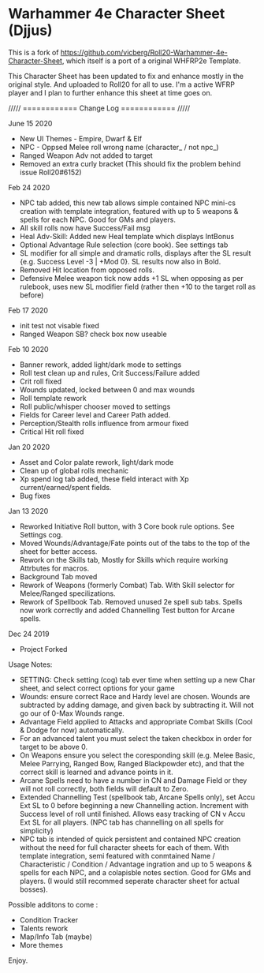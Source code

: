 # Warhammer 4e Character Sheet (Djjus)

This is a fork of https://github.com/vicberg/Roll20-Warhammer-4e-Character-Sheet, which itself is a port of a original WHFRP2e Template.

This Character Sheet has been updated to fix and enhance mostly in the original style. And uploaded to Roll20 for all to use. 
I'm a active WFRP player and I plan to further enhance this sheet at time goes on.


///// ============ Change Log ============ ///// 

June 15 2020

- New UI Themes - Empire, Dwarf & Elf
- NPC - Oppsed Melee roll wrong name (character_ / not npc_)
- Ranged Weapon Adv not added to target
- Removed an extra curly bracket (This should fix the problem behind issue Roll20#6152)


Feb 24 2020

- NPC tab added, this new tab allows simple contained NPC mini-cs creation with template integration, featured with up to 5 weapons & spells for each NPC. Good for GMs and players.
- All skill rolls now have Success/Fail msg
- Heal Adv-Skill: Added new Heal template which displays IntBonus
- Optional Advantage Rule selection (core book). See settings tab
- SL modifier for all simple and dramatic rolls, displays after the SL result {e.g. Success Level -3 | +Mod 0}. SL results now also in Bold.
- Removed Hit location from opposed rolls.
- Defensive Melee weapon tick now adds +1 SL when opposing as per rulebook, uses new SL modifier field (rather then +10 to the target roll as before)


Feb 17 2020

- init test not visable fixed
- Ranged Weapon SB? check box now useable



Feb 10 2020

- Banner rework, added light/dark mode to settings
- Roll test clean up and rules, Crit Success/Failure added
- Crit roll fixed
- Wounds updated, locked between 0 and max wounds
- Roll template rework
- Roll public/whisper chooser moved to settings
- Fields for Career level and Career Path added.
- Perception/Stealth rolls influence from armour fixed
- Critical Hit roll fixed



Jan 20 2020

- Asset and Color palate rework, light/dark mode
- Clean up of global rolls mechanic
- Xp spend log tab added, these field interact with Xp current/earned/spent fields.
- Bug fixes



Jan 13 2020

- Reworked Initiative Roll button, with 3 Core book rule options. See Settings cog.
- Moved Wounds/Advantage/Fate points out of the tabs to the top of the sheet for better access.
- Rework on the Skills tab, Mostly for Skills which require working Attrbutes for macros.
- Background Tab moved
- Rework of Weapons (formerly Combat) Tab. With Skill selector for Melee/Ranged specilizations.
- Rework of Spellbook Tab. Removed unused 2e spell sub tabs. Spells now work correctly and added Channelling Test button for Arcane spells.



Dec 24 2019

- Project Forked




Usage Notes:

- SETTING: Check setting (cog) tab ever time when setting up a new Char sheet, and select correct options for your game
- Wounds: ensure correct Race and Hardy level are chosen. Wounds are subtracted by adding damage, and given back by subtracting it. Will not go our of 0-Max Wounds range.
- Advantage Field applied to Attacks and appropriate Combat Skills (Cool & Dodge for now) automatically.
- For an advanced talent you must select the taken checkbox in order for target to be above 0.
- On Weapons ensure you select the coresponding skill (e.g. Melee Basic, Melee Parrying, Ranged Bow, Ranged Blackpowder etc), and that the correct skill is learned and advance points in it.
- Arcane Spells need to have a number in CN and Damage Field or they will not roll correctly, both fields will default to Zero.
- Extended Channelling Test (spellbook tab, Arcane Spells only), set Accu Ext SL to 0 before beginning a new Channelling action. Increment with Success level of roll until finished. Allows easy tracking of CN v Accu Ext SL for all players. (NPC tab has channelling on all spells for simplicity)
- NPC tab is intended of quick persistent and contained NPC creation without the need for full character sheets for each of them. With template integration, semi featured with conmtained Name / Characteristic / Condition / Advantage ingration and up to 5 weapons & spells for each NPC, and a colapisble notes section. Good for GMs and players. (I would still recommed seperate character sheet for actual bosses). 


Possible additons to come :

- Condition Tracker
- Talents rework
- Map/Info Tab (maybe)
- More themes


Enjoy.